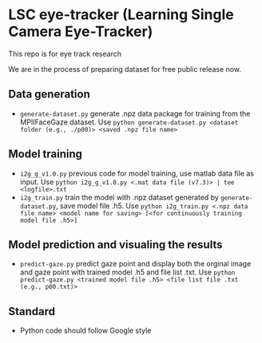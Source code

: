 # LSC eye-tracker (Learning Single Camera Eye-Tracker)
This repo is for eye track research

We are in the process of preparing dataset for free public release now.
## Data generation
* `generate-dataset.py` generate .npz data package for training from the MPIIFaceGaze dataset. Use `python generate-dataset.py <dataset folder (e.g., ./p00)> <saved .npz file name>`
## Model training
* `i2g_g_v1.0.py` previous code for model training, use matlab data file as input. Use `python i2g_g_v1.0.py <.mat data file (v7.3)> | tee <logfile>.txt`
* `i2g_train.py` train the model with .npz dataset generated by `generate-dataset.py`, save model file .h5. Use `python i2g_train.py <.npz data file name> <model name for saving> [<for continuously training model file .h5>]`
## Model prediction and visualing the results
* `predict-gaze.py` predict gaze point and display both the orginal image and gaze point with trained model .h5 and file list .txt. Use `python predict-gaze.py <trained model file .h5> <file list file .txt (e.g., p00.txt)>`
## Standard
* Python code should follow Google style
